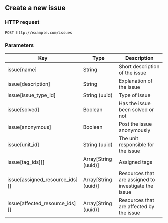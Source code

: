 ## Create a new issue

### HTTP request

`POST http://example.com/issues`

### Parameters

| Key                            | Type                 | Description                                          |
| ------------------------------ | -------------------- | ---------------------------------------------------- |
| issue[name]                    | String               | Short description of the issue                       |
| issue[description]             | String               | Explanation of the issue                             |
| issue[issue_type_id]           | String (uuid)        | Type of issue                                        |
| issue[solved]                  | Boolean              | Has the issue been solved or not                     |
| issue[anonymous]               | Boolean              | Post the issue anonymously                           |
| issue[unit_id]                 | String (uuid)        | The unit responsible for the issue                   |
| issue[tag_ids][]               | Array[String (uuid)] | Assigned tags                                        |
| issue[assigned_resource_ids][] | Array[String (uuid)] | Resources that are assigned to investigate the issue |
| issue[affected_resource_ids][] | Array[String (uuid)] | Resources that are affected by the issue             |

